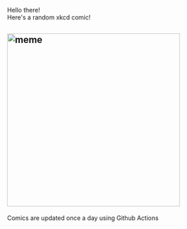 Hello there! <br>Here's a random xkcd comic!<br>
## <img src="https://imgs.xkcd.com/comics/secretary_part_1.png" alt="meme" width="400"/><br>
Comics are updated once a day using Github Actions